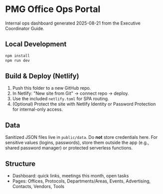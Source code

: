 # PMG Office Ops Portal

Internal ops dashboard generated 2025-08-21 from the Executive Coordinator Guide.

## Local Development

```bash
npm install
npm run dev
```

## Build & Deploy (Netlify)

1. Push this folder to a new GitHub repo.
2. In Netlify: "New site from Git" → connect repo → deploy.
3. Use the included `netlify.toml` for SPA routing.
4. (Optional) Protect the site with Netlify Identity or Password Protection for internal-only access.

## Data

Sanitized JSON files live in `public/data`. Do **not** store credentials here.
For sensitive values (logins, passwords), store them outside the app (e.g., shared password manager) or protected serverless functions.

## Structure

- Dashboard: quick links, meetings this month, open tasks
- Pages: Offices, Protocols, Departments/Areas, Events, Advertising, Contacts, Vendors, Tools
